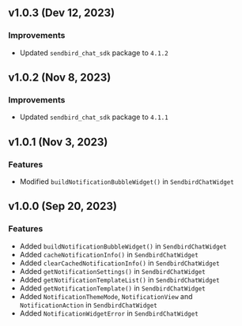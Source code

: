 ## v1.0.3 (Dev 12, 2023)

### Improvements
- Updated `sendbird_chat_sdk` package to `4.1.2`

## v1.0.2 (Nov 8, 2023)

### Improvements
- Updated `sendbird_chat_sdk` package to `4.1.1`

## v1.0.1 (Nov 3, 2023)

### Features
- Modified `buildNotificationBubbleWidget()` in `SendbirdChatWidget`

## v1.0.0 (Sep 20, 2023)

### Features
- Added `buildNotificationBubbleWidget()` in `SendbirdChatWidget`
- Added `cacheNotificationInfo()` in `SendbirdChatWidget`
- Added `clearCachedNotificationInfo()` in `SendbirdChatWidget`
- Added `getNotificationSettings()` in `SendbirdChatWidget`
- Added `getNotificationTemplateList()` in `SendbirdChatWidget`
- Added `getNotificationTemplate()` in `SendbirdChatWidget`
- Added `NotificationThemeMode`, `NotificationView` and `NotificationAction` in `SendbirdChatWidget`
- Added `NotificationWidgetError` in `SendbirdChatWidget`
